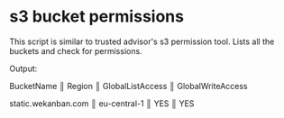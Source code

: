 # s3 bucket permissions
This script is similar to trusted advisor's s3 permission tool. Lists all the buckets and check for permissions.

Output:

BucketName          ║ Region       ║ GlobalListAccess ║ GlobalWriteAccess

static.wekanban.com ║ eu-central-1 ║ YES              ║ YES 
